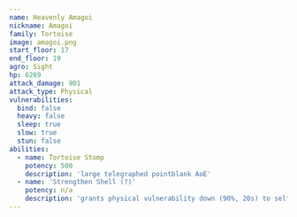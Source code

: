 ```yaml
---
name: Heavenly Amagoi
nickname: Amagoi
family: Tortoise
image: amagoi.png
start_floor: 17
end_floor: 19
agro: Sight
hp: 6269
attack_damage: 901
attack_type: Physical
vulnerabilities:
  bind: false
  heavy: false
  sleep: true
  slow: true
  stun: false
abilities:
  - name: Tortoise Stomp
    potency: 500
    description: 'large telegraphed pointblank AoE'
  - name: 'Strengthen Shell (?)'
    potency: n/a
    description: 'grants physical vulnerability down (90%, 20s) to self'
---
```

